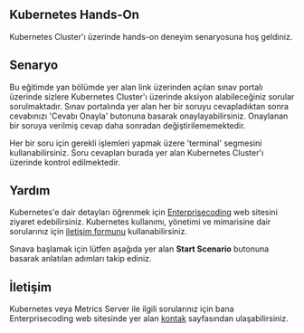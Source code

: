 
## Kubernetes Hands-On

Kubernetes Cluster'ı üzerinde hands-on deneyim senaryosuna hoş geldiniz.


## Senaryo

Bu eğitimde yan bölümde yer alan link üzerinden açılan sınav portalı üzerinde sizlere Kubernetes Cluster'ı üzerinde aksiyon alabileceğiniz sorular sorulmaktadır. Sınav portalında yer alan her bir soruyu cevapladıktan sonra cevabınızı 'Cevabı Onayla' butonuna basarak onaylayabilirsiniz. Onaylanan bir soruya verilmiş cevap daha sonradan değiştirilememektedir.

Her bir soru için gerekli işlemleri yapmak üzere 'terminal' segmesini kullanabilirsiniz. Soru cevapları burada yer alan Kubernetes Cluster'ı üzerinde kontrol edilmektedir.

## Yardım

Kubernetes'e dair detayları öğrenmek için [Enterprisecoding](http://www.enterprisecoding.com) web sitesini ziyaret edebilirsiniz. Kubernetes kullanımı, yönetimi ve mimarisine dair sorularınız için [iletişim formunu](https://www.enterprisecoding.com/contact) kullanabilirsiniz.

Sınava başlamak için lütfen aşağıda yer alan **Start Scenario** butonuna basarak anlatılan adımları takip ediniz.

## İletişim

Kubernetes veya Metrics Server ile ilgili sorularınız için bana Enterprisecoding web sitesinde yer alan [kontak](http://www.enterprisecoding.com/contact) sayfasından ulaşabilirsiniz.
